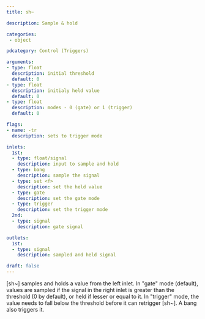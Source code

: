 ```yaml
---
title: sh~

description: Sample & hold

categories:
 - object

pdcategory: Control (Triggers)

arguments:
- type: float
  description: initial threshold 
  default: 0
- type: float
  description: initialy held value
  default: 0
- type: float
  description: modes - 0 (gate) or 1 (trigger)
  default: 0

flags:
- name: -tr
  description: sets to trigger mode

inlets:
  1st:
  - type: float/signal
    description: input to sample and hold
  - type: bang
    description: sample the signal
  - type: set <f>
    description: set the held value
  - type: gate
    description: set the gate mode
  - type: trigger
    description: set the trigger mode
  2nd:
  - type: signal
    description: gate signal

outlets:
  1st:
  - type: signal
    description: sampled and held signal

draft: false
---
```


[sh~] samples and holds a value from the left inlet. In "gate" mode (default), values are sampled if the signal in the right inlet is greater than the threshold (0 by default), or held if lesser or equal to it. In "trigger" mode, the value needs to fall below the threshold before it can retrigger [sh~]. A bang also triggers it.